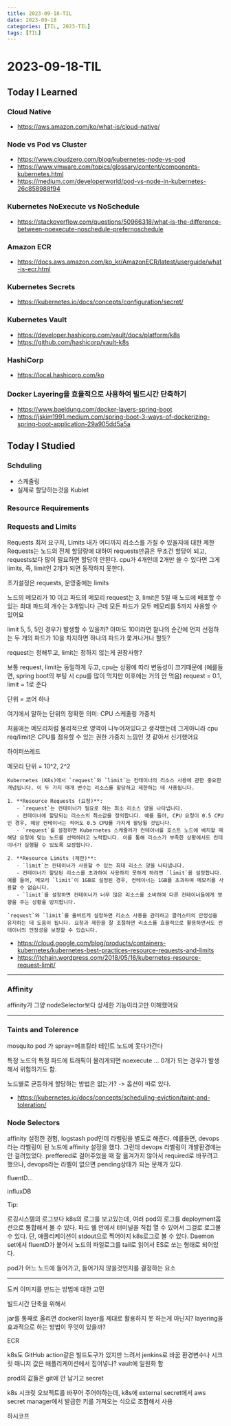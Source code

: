 ```yaml
---
title: 2023-09-18-TIL
date: 2023-09-18
categories: [TIL, 2023-TIL]
tags: [TIL]
---
```


# 2023-09-18-TIL

## Today I Learned

### Cloud Native

- https://aws.amazon.com/ko/what-is/cloud-native/

### Node vs Pod vs Cluster

- https://www.cloudzero.com/blog/kubernetes-node-vs-pod
- https://www.vmware.com/topics/glossary/content/components-kubernetes.html
- https://medium.com/developerworld/pod-vs-node-in-kubernetes-26c858988f94

### Kubernetes NoExecute vs NoSchedule

- https://stackoverflow.com/questions/50966318/what-is-the-difference-between-noexecute-noschedule-prefernoschedule

### Amazon ECR

- https://docs.aws.amazon.com/ko_kr/AmazonECR/latest/userguide/what-is-ecr.html

### Kubernetes Secrets

- https://kubernetes.io/docs/concepts/configuration/secret/

### Kubernetes Vault

- https://developer.hashicorp.com/vault/docs/platform/k8s
- https://github.com/hashicorp/vault-k8s

### HashiCorp

- https://local.hashicorp.com/ko

### Docker Layering을 효율적으로 사용하여 빌드시간 단축하기

- https://www.baeldung.com/docker-layers-spring-boot
- https://jskim1991.medium.com/spring-boot-3-ways-of-dockerizing-spring-boot-application-29a905dd5a5a

## Today I Studied

### Schduling

- 스케줄링
- 실제로 할당하는것을 Kublet

### Resource Requirements

### Requests and Limits

Requests 최저 요구치, Limits 내가 어디까지 리소스를 가질 수 있을지에 대한 제한
Requests는 노드의 전체 할당량에 대하여 requests만큼은 무조건 할당이 되고, requests보다 많이 필요하면 할당이 안된다.
cpu가 4개인데 2개만 쓸 수 있다면 그게 limits, 즉, limit인 2개가 되면 동작하지 못한다.

초기설정은 requests, 운영중에는 limits

노드의 메모리가 10 이고 파드의 메모리 request는 3, limit은 5일 때 노드에 배포할 수 있는 최대 파드의 개수는 3개입니다 근데 모든 파드가 모두 메모리를 5까지 사용할 수 있어요

limit 5, 5, 5인 경우가 발생할 수 있을까?
아마도 10이라면 찰나의 순간에 먼저 선점하는 두 개의 파드가 10을 차지하면 하나의 파드가 쫓겨나거나 할듯?

request는 정해두고, limit는 정하지 않는게 권장사항?

보통 request, limit는 동일하게 두고, cpu는 상황에 따라 변동성이 크기때문에 (예를들면, spring boot의 부팅 시 cpu를 많이 먹지만 이후에는 거의 안 먹음) request = 0.1, limit = 1로 준다

단위 = 코어 하나

여기에서 말하는 단위의 정확한 의미: CPU 스케줄링 가중치

처음에는 메모리처럼 물리적으로 영역이 나누어져있다고 생각했는데 그게아니라 cpu req/limit은 CPU를 점유할 수 있는 권한 가중치 느낌인 것 같아서 신기했어요

하이퍼쓰레드

메모리 단위 = 10^2, 2^2

```
Kubernetes (K8s)에서 `request`와 `limit`는 컨테이너의 리소스 사용에 관한 중요한 개념입니다. 이 두 가지 매개 변수는 리소스를 할당하고 제한하는 데 사용됩니다.

1. **Resource Requests (요청)**:
   - `request`는 컨테이너가 필요로 하는 최소 리소스 양을 나타냅니다.
   - 컨테이너에 할당되는 리소스의 최소값을 정의합니다. 예를 들어, CPU 요청이 0.5 CPU인 경우, 해당 컨테이너는 적어도 0.5 CPU를 가지게 할당될 것입니다.
   - `request`를 설정하면 Kubernetes 스케줄러가 컨테이너를 호스트 노드에 배치할 때 해당 요청에 맞는 노드를 선택하려고 노력합니다. 이를 통해 리소스가 부족한 상황에서도 컨테이너가 실행될 수 있도록 보장합니다.

2. **Resource Limits (제한)**:
   - `limit`는 컨테이너가 사용할 수 있는 최대 리소스 양을 나타냅니다.
   - 컨테이너가 할당된 리소스를 초과하여 사용하지 못하게 하려면 `limit`를 설정합니다. 예를 들어, 메모리 `limit`이 1GB로 설정된 경우, 컨테이너는 1GB를 초과하여 메모리를 사용할 수 없습니다.
   - `limit`를 설정하면 컨테이너가 너무 많은 리소스를 소비하여 다른 컨테이너들에게 영향을 주는 상황을 방지합니다.

`request`와 `limit`를 올바르게 설정하면 리소스 사용을 관리하고 클러스터의 안정성을 유지하는 데 도움이 됩니다. 요청과 제한을 잘 조절하면 리소스를 효율적으로 활용하면서도 컨테이너의 안정성을 보장할 수 있습니다.
```

- https://cloud.google.com/blog/products/containers-kubernetes/kubernetes-best-practices-resource-requests-and-limits
- https://itchain.wordpress.com/2018/05/16/kubernetes-resource-request-limit/


---

### Affinity

affinity가 그양 nodeSelector보다 상세한 기능이라고만 이해했어요

---

### Taints and Tolerence

mosquito pod 가 spray=에프킬라 테인트 노드에 못다가간다

특정 노드의 특정 파드에 트래픽이 몰리게되면 noexecute ... 0개가 되는 경우가 발생해서 위험하기도 함.

노드별로 균등하게 할당하는 방법은 없는가? -> 옵션이 따로 있다.

- https://kubernetes.io/docs/concepts/scheduling-eviction/taint-and-toleration/

### Node Selectors

affinity 설정한 경험, logstash pod인데 라벨링을 별도로 해준다. 예를들면, devops라는 라벨링이 된 노드에 affinity 설정을 했다. 그런데 devops 라벨링이 개발환경에는 안 걸려있었다. preffered로 걸어주었을 때 잘 옮겨가지 않아서 required로 바꾸려고 했으나, devops라는 라벨이 없으면 pending상태가 되는 문제가 있다.

fluentD...

influxDB

Tip:

로깅시스템의 로그보다 k8s의 로그를 보고있는데, 여러 pod의 로그를 deployment옵션으로 통합해서 볼 수 있다.
파드 쉘 안에서 터미널을 직접 열 수 있어서 그걸로 로그볼 수 있다. 단, 애플리케이션이 stdout으로 찍어야지 k8s로그로 볼 수 있다.
Daemon set에서 fluentD가 붙어서 노드의 파일로그를 tail로 읽어서 ES로 쏘는 형태로 되어있다.

pod가 어느 노드에 들어가고, 들어가지 않을것인지를 결정하는 요소

---

도커 이미지를 만드는 방법에 대한 고민

빌드시간 단축을 위해서

jar를 통째로 올리면 docker의 layer를 제대로 활용하지 못 하는게 아닌지?
layering을 효과적으로 하는 방법이 무엇이 있을까?

ECR

k8s도 GitHub action같은 빌드도구가 있지만 느려서 jenkins로 바꿈
환경변수나 시크릿 매니저 값은 애플리케이션에서 집어넣나?
vault에 일원화 함

prod의 값들은 git에 안 남기고 secret

k8s 시크릿 오브젝트를 바꾸어 주어야하는데, k8s에 external secret에서 aws secret manager에서 발급한 키를 가져오는 식으로 조합해서 사용

하시코프